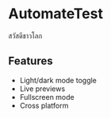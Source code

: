 # AutomateTest
สวัสดีชาวโลก
## Features

- Light/dark mode toggle
- Live previews
- Fullscreen mode
- Cross platform
